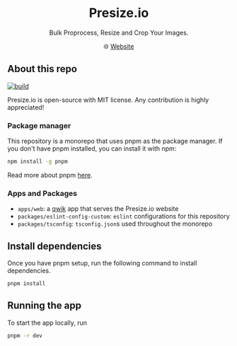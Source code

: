 <h1 align="center">Presize.io</h1>


<p align="center">
Bulk Proprocess, Resize and Crop Your Images.
</p>

<p align="center">🌐 <a href="https://www.presize.io">Website</a></p>

## About this repo
[![build](https://github.com/atinylittleshell/presize/actions/workflows/build.yml/badge.svg)](https://github.com/atinylittleshell/presize/actions/workflows/build.yml)

Presize.io is open-source with MIT license. Any contribution is highly appreciated!

### Package manager

This repository is a monorepo that uses pnpm as the package manager. If you don't have pnpm installed, you can install it with npm:

```bash
npm install -g pnpm
```

Read more about pnpm [here](https://pnpm.io/).

### Apps and Packages

- `apps/web`: a [qwik](https://qwik.builder.io/) app that serves the Presize.io website
- `packages/eslint-config-custom`: `eslint` configurations for this repository
- `packages/tsconfig`: `tsconfig.json`s used throughout the monorepo

## Install dependencies

Once you have pnpm setup, run the following command to install dependencies.

```bash
pnpm install
```

## Running the app

To start the app locally, run

```bash
pnpm -r dev
```
